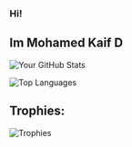 
### Hi! 
## Im Mohamed Kaif D

![Your GitHub Stats](https://github-readme-stats.vercel.app/api?username=Mohamedkaif10&show_icons=true&theme=radical)

![Top Languages](https://github-readme-stats.vercel.app/api/top-langs/?username=Mohamedkaif10&layout=compact&theme=radical)

## Trophies:
![Trophies](https://github-profile-trophy.vercel.app/?username=Mohamedkaif10&theme=radical)



